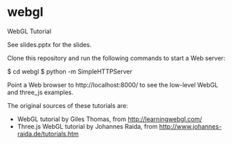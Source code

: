 # webgl
WebGL Tutorial

See slides.pptx for the slides.

Clone this repository and run the following commands to start a Web server:

$ cd webgl
$ python -m SimpleHTTPServer

Point a Web browser to http://localhost:8000/ to see the low-level WebGL and
three_js examples.

The original sources of these tutorials are:

 - WebGL tutorial by Giles Thomas, from http://learningwebgl.com/
 - Three.js WebGL tutorial by Johannes Raida, from http://www.johannes-raida.de/tutorials.htm
